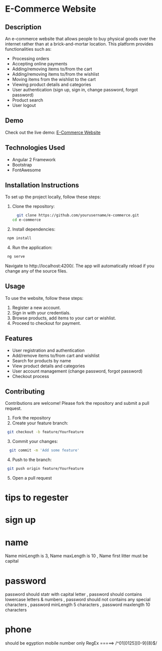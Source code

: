 # E-Commerce Website

## Description
An e-commerce website that allows people to buy physical goods over the internet rather than at a brick-and-mortar location. This platform provides functionalities such as:
- Processing orders
- Accepting online payments
- Adding/removing items to/from the cart
- Adding/removing items to/from the wishlist
- Moving items from the wishlist to the cart
- Viewing product details and categories
- User authentication (sign up, sign in, change password, forgot password)
- Product search 
- User logout

## Demo
Check out the live demo: [E-Commerce Website](https://esraanasser.github.io/e-commerce/)

## Technologies Used
- Angular 2 Framework
- Bootstrap
- FontAwesome

## Installation Instructions
To set up the project locally, follow these steps:

1. Clone the repository:
   ```bash
     git clone https://github.com/yourusername/e-commerce.git
   cd e-commerce
   ```
  
3. Install dependencies:
  ```bash
   npm install
   ```
4. Run the application:
  ```bash
   ng serve
   ```
   Navigate to http://localhost:4200/. The app will automatically reload if you change any of the source files.

## Usage
To use the website, follow these steps:
1. Register a new account.
2. Sign in with your credentials.
3. Browse products, add items to your cart or wishlist.
4. Proceed to checkout for payment.

## Features
- User registration and authentication
- Add/remove items to/from cart and wishlist
- Search for products by name
- View product details and categories
- User account management (change password, forgot password)
- Checkout process

## Contributing
Contributions are welcome! Please fork the repository and submit a pull request.

1. Fork the repository
2. Create your feature branch:
  ```bash
   git checkout -b feature/YourFeature
   ```
3. Commit your changes:
 ```bash 
   git commit -m 'Add some feature'
 ```  
4. Push to the branch:
  ```bash
   git push origin feature/YourFeature
   ```
5. Open a pull request
 # tips to regester
# sign up
# name
Name minLength is 3,
Name maxLength is 10 ,
Name first litter must be capital
# password  
 password should statr with capital letter ,
 password should contains lowercase letters & numbers ,
 password should not contains any special characters ,
password minLength 5 characters ,
password maxlength 10 characters

# phone
should be egyption mobile number only
RegEx =====>   /^01[0125][0-9]{8}$/
